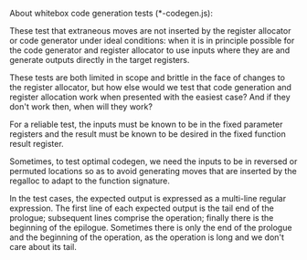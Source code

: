 About whitebox code generation tests (*-codegen.js):

These test that extraneous moves are not inserted by the register
allocator or code generator under ideal conditions: when it is in
principle possible for the code generator and register allocator to
use inputs where they are and generate outputs directly in the target
registers.

These tests are both limited in scope and brittle in the face of
changes to the register allocator, but how else would we test that
code generation and register allocation work when presented with the
easiest case?  And if they don't work then, when will they work?

For a reliable test, the inputs must be known to be in the fixed
parameter registers and the result must be known to be desired in the
fixed function result register.

Sometimes, to test optimal codegen, we need the inputs to be in
reversed or permuted locations so as to avoid generating moves that
are inserted by the regalloc to adapt to the function signature.

In the test cases, the expected output is expressed as a multi-line
regular expression.  The first line of each expected output is the
tail end of the prologue; subsequent lines comprise the operation;
finally there is the beginning of the epilogue.  Sometimes there is
only the end of the prologue and the beginning of the operation, as
the operation is long and we don't care about its tail.

